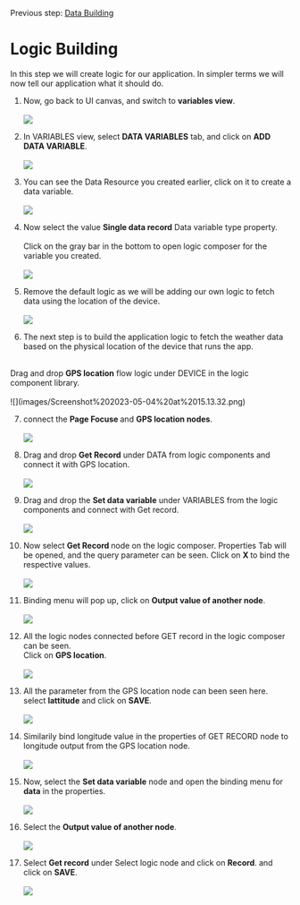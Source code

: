 Previous step: <a href="https://github.com/SAP-samples/build-apps-enablement/blob/main/Workshops/front-end-applications/Weather-app/%2001%20DATA%20CONNECTION/readme.md#enroll-beta"> Data Building</a>

# Logic Building 


In this step we will create logic for our application. In simpler terms we will now tell our application what it should do. 


1. Now, go back to UI canvas, and switch to <b>variables view</b>. <br><Br>
![](images/Screenshot%202023-05-04%20at%2015.03.07.png)

2. In VARIABLES view, select <b>DATA VARIABLES</b> tab, and click on <b>ADD DATA VARIABLE</b>.<br><br>
![](images/Screenshot%202023-05-04%20at%2015.09.11.png)

3. You can see the Data Resource you created earlier, click on it to create a data variable.<br><br>
![](images/Screenshot%202023-05-04%20at%2015.10.20.png)

4. Now select the value <b>Single data record</b> Data variable type property.<br><br>
Click on the gray bar in the bottom to open logic composer for the variable you created.<br><br>
![](images/Screenshot%202023-05-04%20at%2015.10.59.png)

5. Remove the default logic as we will be adding our own logic to fetch data using the location of the device.<br><br>
![](images/Screenshot%202023-05-04%20at%2015.12.19.png)

6. The next step is to build the application logic to fetch the weather data based on the physical location of the device that runs the app. 
<br>
Drag and drop <b>GPS location</b> flow logic under DEVICE in the logic component library. <br><br>
![](images/Screenshot%202023-05-04%20at%2015.13.32.png)

7. connect the <b>Page Focuse </b> and <b> GPS location nodes</b>.<br><br>
![](images/Screenshot%202023-05-04%20at%2015.14.36.png)

8. Drag and drop <b>Get Record</b> under DATA from logic components and connect it with GPS location.<br><br>
![](images/Screenshot%202023-05-04%20at%2015.15.44.png)

9. Drag and drop the <B>Set data variable</b> under VARIABLES from the logic components and connect with Get record.<br><br>
![](images/Screenshot%202023-05-04%20at%2015.17.00.png)

10. Now select  <b>Get Record </b>node on the logic composer. Properties Tab will be opened, and the query parameter can be seen. Click on <b>X </b>to bind the respective values. 
<br><br>
![](images/Screenshot%202023-05-04%20at%2015.18.29.png)

11. Binding menu will pop up, click on <b>Output value of another node</b>.<br><br>
![](images/Screenshot%202023-05-04%20at%2015.19.21.png)

12. All the logic nodes connected before GET record in the logic composer can be seen. <br>
Click on <b>GPS location</b>.<br><br>
![](images/Screenshot%202023-05-04%20at%2015.19.37.png)

13. All the parameter from the GPS location node can been seen here. <br>
select <b>lattitude</b> and click on <b>SAVE</b>.<br><br>
![](images/Screenshot%202023-05-04%20at%2015.20.32.png)

14. Similarily bind longitude value in the properties of GET RECORD node to longitude output from the GPS location node.<br><br>
![](images/Screenshot%202023-05-04%20at%2015.21.28.png)

15. Now, select the <b>Set data variable</b> node and open the binding menu for <b>data</b> in the properties. <br><br>
![](images/Screenshot%202023-05-04%20at%2015.21.56.png)

16. Select the <b> Output value of another node</b>.<br><bR>
![](images/Screenshot%202023-05-04%20at%2015.22.41.png)

17. Select <b>Get record</b> under Select logic node and click on <b>Record</b>. and click on <b>SAVE</b>.
<br><br>
![](images/Screenshot%202023-05-04%20at%2015.27.28.png)
